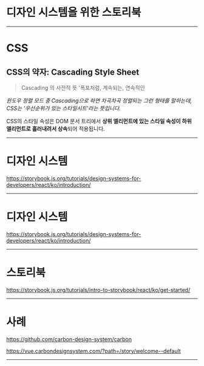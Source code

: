 # 디자인 시스템을 위한 스토리북

---

# CSS

## CSS의 약자: Cascading Style Sheet

> Cascading 의 사전적 뜻
> '폭포처럼, 계속되는, 연속적인

*윈도우 정렬 모드 중 Cascading으로 하면 차곡차곡 정렬되는 그런 형태를 말하는데, CSS는 '우선순위가 있는 스타일시트'라는 뜻입니다.*

CSS의 스타일 속성은 DOM 문서 트리에서 **상위 엘리먼트에 있는 스타일 속성이 하위 엘리먼트로 흘러내려서 상속**되어 적용됩니다.

---

# 디자인 시스템

https://storybook.js.org/tutorials/design-systems-for-developers/react/ko/introduction/

---

# 디자인 시스템

https://storybook.js.org/tutorials/design-systems-for-developers/react/ko/introduction/

---

# 스토리북

https://storybook.js.org/tutorials/intro-to-storybook/react/ko/get-started/

---

# 사례

https://github.com/carbon-design-system/carbon

https://vue.carbondesignsystem.com/?path=/story/welcome--default

---
